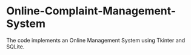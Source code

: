 # Online-Complaint-Management-System
The code implements an Online Management System using Tkinter and SQLite.
